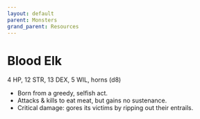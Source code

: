 ```yaml
---
layout: default
parent: Monsters
grand_parent: Resources
---
```


# Blood Elk

4 HP, 12 STR, 13 DEX, 5 WIL, horns (d8)

- Born from a greedy, selfish act.
- Attacks & kills to eat meat, but gains no sustenance.
- Critical damage: gores its victims by ripping out their entrails.
